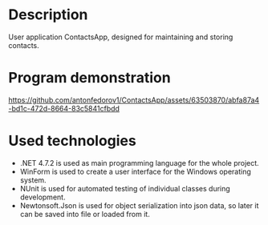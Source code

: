 # Description
User application ContactsApp, designed for maintaining and storing contacts.
# Program demonstration


https://github.com/antonfedorov1/ContactsApp/assets/63503870/abfa87a4-bd1c-472d-8664-83c5841cfbdd


# Used technologies
* .NET 4.7.2 is used as main programming language for the whole project.
* WinForm is used to create a user interface for the Windows operating system.
* NUnit is used for automated testing of individual classes during development.
* Newtonsoft.Json is used for object serialization into json data, so later it can be saved into file or loaded from it.
